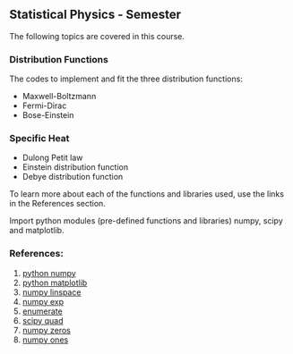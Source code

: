 ## Statistical Physics - Semester 
The following topics are covered in this course.

### Distribution Functions
The codes to implement and fit the three distribution functions:
 - Maxwell-Boltzmann
 - Fermi-Dirac
 - Bose-Einstein

### Specific Heat
 - Dulong Petit law
 - Einstein distribution function
 - Debye distribution function


To learn more about each of the functions and libraries used, use the links in the References section. 

Import python modules (pre-defined functions and libraries) numpy, scipy and matplotlib.

### References:
1. [python numpy](https://numpy.org/doc/stable/reference/index.html)
2. [python matplotlib](https://matplotlib.org/) 
3. [numpy linspace](https://numpy.org/doc/stable/reference/generated/numpy.linspace.html)
4. [numpy exp](https://numpy.org/doc/stable/reference/generated/numpy.exp.html)
5. [enumerate](https://docs.python.org/3/library/functions.html#enumerate)
6. [scipy quad](https://docs.scipy.org/doc/scipy/reference/generated/scipy.integrate.quad.html)
7. [numpy zeros](https://numpy.org/doc/stable/reference/generated/numpy.zeros.html)
8. [numpy ones](https://numpy.org/doc/stable/reference/generated/numpy.ones.html)
